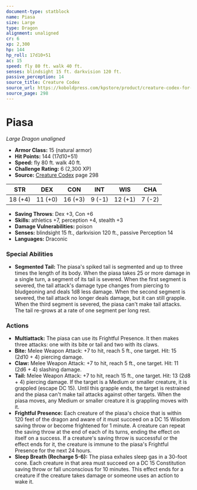 ```yaml
---
document-type: statblock
name: Piasa
size: Large
type: Dragon
alignment: unaligned
cr: 6
xp: 2,300
hp: 144
hp_roll: 17d10+51
ac: 15
speed: fly 80 ft. walk 40 ft.
senses: blindsight 15 ft. darkvision 120 ft. 
passive_perception: 14
source_title: Creature Codex
source_url: https://koboldpress.com/kpstore/product/creature-codex-for-5th-edition-dnd
source_page: 298
---
```


# Piasa

*Large* *Dragon* *unaligned*

- **Armor Class:** 15 (natural armor)
- **Hit Points:** 144 (17d10+51)
- **Speed:** fly 80 ft. walk 40 ft.
- **Challenge Rating:** 6 (2,300 XP)
- **Source:** [Creature Codex](https://koboldpress.com/kpstore/product/creature-codex-for-5th-edition-dnd) page 298

| STR | DEX | CON | INT | WIS | CHA |
| --- | --- | --- | --- | --- | --- |
| 18 (+4) | 11 (+0) | 16 (+3) | 9 (-1) | 12 (+1) | 7 (-2) |

- **Saving Throws**: Dex +3, Con +6
- **Skills:** athletics +7, perception +4, stealth +3
- **Damage Vulnerabilities:** poison
- **Senses:** blindsight 15 ft., darkvision 120 ft., passive Perception 14
- **Languages:** Draconic

### Special Abilities

- **Segmented Tail:** The piasa's spiked tail is segmented and up to three times the length of its body. When the piasa takes 25 or more damage in a single turn, a segment of its tail is severed. When the first segment is severed, the tail attack's damage type changes from piercing to bludgeoning and deals 1d8 less damage. When the second segment is severed, the tail attack no longer deals damage, but it can still grapple. When the third segment is severed, the piasa can't make tail attacks. The tail re-grows at a rate of one segment per long rest.

### Actions

- **Multiattack:** The piasa can use its Frightful Presence. It then makes three attacks: one with its bite or tail and two with its claws.
- **Bite:** Melee Weapon Attack: +7 to hit, reach 5 ft., one target. Hit: 15 (2d10 + 4) piercing damage.
- **Claw:** Melee Weapon Attack: +7 to hit, reach 5 ft., one target. Hit: 11 (2d6 + 4) slashing damage.
- **Tail:** Melee Weapon Attack: +7 to hit, reach 15 ft., one target. Hit: 13 (2d8 + 4) piercing damage. If the target is a Medium or smaller creature, it is grappled (escape DC 15). Until this grapple ends, the target is restrained and the piasa can't make tail attacks against other targets. When the piasa moves, any Medium or smaller creature it is grappling moves with it.
- **Frightful Presence:** Each creature of the piasa's choice that is within 120 feet of the dragon and aware of it must succeed on a DC 15 Wisdom saving throw or become frightened for 1 minute. A creature can repeat the saving throw at the end of each of its turns, ending the effect on itself on a success. If a creature's saving throw is successful or the effect ends for it, the creature is immune to the piasa's Frightful Presence for the next 24 hours.
- **Sleep Breath (Recharge 5-6):** The piasa exhales sleep gas in a 30-foot cone. Each creature in that area must succeed on a DC 15 Constitution saving throw or fall unconscious for 10 minutes. This effect ends for a creature if the creature takes damage or someone uses an action to wake it.
